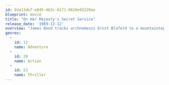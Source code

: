 ```yaml
---
id: 6da13de7-e045-463c-8171-8610e92228ae
blueprint: movie
title: "On Her Majesty's Secret Service"
release_date: '1969-12-12'
overview: "James Bond tracks archnemesis Ernst Blofeld to a mountaintop retreat where he's training an army of beautiful but lethal women. Along the way, Bond falls for Italian contessa Tracy Draco -- and marries her in order to get closer to Blofeld. Meanwhile, he locates Blofeld in the Alps and embarks on a classic ski chase."
genres:
  -
    id: 12
    name: Adventure
  -
    id: 28
    name: Action
  -
    id: 53
    name: Thriller
---
```


